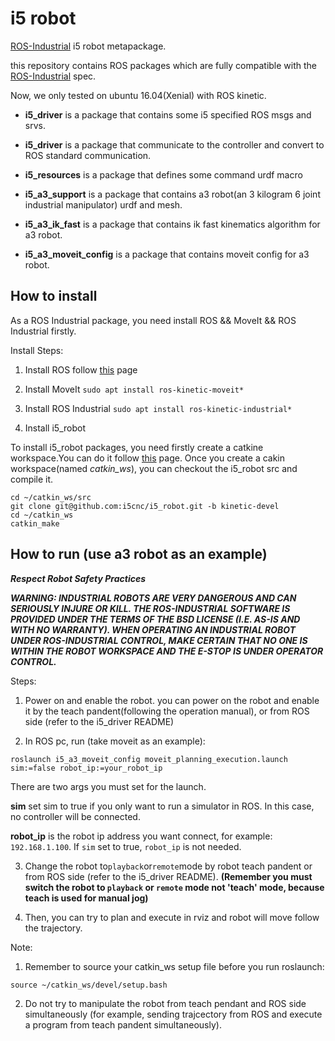 # i5 robot

[ROS-Industrial](http://wiki.ros.org/Industrial) i5 robot metapackage.

this repository contains ROS packages which are fully compatible with the [ROS-Industrial](http://wiki.ros.org/Industrial) spec.

Now, we only tested on ubuntu 16.04(Xenial) with ROS kinetic.

- **i5_driver** is a package that contains some i5 specified ROS msgs and srvs.

- **i5_driver** is a package that communicate to the controller and convert to ROS standard communication.

- **i5_resources** is a package that defines some command urdf macro

- **i5_a3_support** is a package that contains a3 robot(an 3 kilogram 6 joint industrial manipulator) urdf and mesh.

- **i5_a3_ik_fast** is a package that contains ik fast kinematics algorithm for a3 robot.

- **i5_a3_moveit_config** is a package that contains moveit config for a3 robot.



## How to install
As a ROS Industrial package, you need install ROS && MoveIt && ROS Industrial firstly.

Install Steps:

1. Install ROS follow [this](http://wiki.ros.org/kinetic/Installation/Ubuntu) page

2. Install MoveIt
`sudo apt install ros-kinetic-moveit*`

3. Install ROS Industrial
`sudo apt install ros-kinetic-industrial*`	

4. Install i5_robot

To install i5_robot packages, you need firstly create a catkine workspace.You can do it follow [this](http://wiki.ros.org/ROS/Tutorials/InstallingandConfiguringROSEnvironment) page.
Once you create a cakin workspace(named *catkin_ws*), you can checkout the i5_robot src and compile it.
```
cd ~/catkin_ws/src
git clone git@github.com:i5cnc/i5_robot.git -b kinetic-devel
cd ~/catkin_ws
catkin_make
```


## How to run (use a3 robot as an example)

***Respect Robot Safety Practices***

***WARNING: INDUSTRIAL ROBOTS ARE VERY DANGEROUS AND CAN SERIOUSLY INJURE OR KILL. THE ROS-INDUSTRIAL SOFTWARE IS PROVIDED UNDER THE TERMS OF THE BSD LICENSE (I.E. AS-IS AND WITH NO WARRANTY). WHEN OPERATING AN INDUSTRIAL ROBOT UNDER ROS-INDUSTRIAL CONTROL, MAKE CERTAIN THAT NO ONE IS WITHIN THE ROBOT WORKSPACE AND THE E-STOP IS UNDER OPERATOR CONTROL.***

Steps:

1. Power on and enable the robot.
you can power on the robot and enable it by the teach pandent(following the operation manual),
or from ROS side (refer to the i5_driver README)

2. In ROS pc, run (take moveit as an example):

`roslaunch i5_a3_moveit_config moveit_planning_execution.launch sim:=false robot_ip:=your_robot_ip`

There are two args you must set for the launch.

**sim** set sim to true if you only want to run a simulator in ROS. In this case, no controller will be connected.

**robot_ip** is the robot ip address you want connect, for example: `192.168.1.100`. If `sim` set to true, `robot_ip` is not needed.


3. Change the robot to`playback`or`remote`mode by robot teach pandent or from ROS side (refer to the i5_driver README). **(Remember you must switch the robot to `playback` or `remote` mode not 'teach' mode, because teach is used for manual jog)**

4. Then, you can try to plan and execute in rviz and robot will move follow the trajectory.


Note: 

1. Remember to source your catkin_ws setup file before you run roslaunch:
```
source ~/catkin_ws/devel/setup.bash
```
2. Do not try to manipulate the robot from teach pendant and ROS side simultaneously (for example, sending trajcectory from ROS and execute a program from teach pandent simultaneously).






